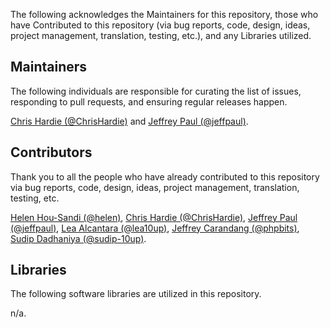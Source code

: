 The following acknowledges the Maintainers for this repository, those who have Contributed to this repository (via bug reports, code, design, ideas, project management, translation, testing, etc.), and any Libraries utilized.

## Maintainers

The following individuals are responsible for curating the list of issues, responding to pull requests, and ensuring regular releases happen.

[Chris Hardie (@ChrisHardie)](https://github.com/ChrisHardie) and [Jeffrey Paul (@jeffpaul)](https://github.com/jeffpaul).

## Contributors

Thank you to all the people who have already contributed to this repository via bug reports, code, design, ideas, project management, translation, testing, etc.

[Helen Hou-Sandi (@helen)](https://github.com/helen), [Chris Hardie (@ChrisHardie)](https://github.com/ChrisHardie), [Jeffrey Paul (@jeffpaul)](https://github.com/jeffpaul), [Lea Alcantara (@lea10up)](https://github.com/lea10up), [Jeffrey Carandang (@phpbits)](https://github.com/phpbits), [Sudip Dadhaniya (@sudip-10up)](https://github.com/sudip-10up).

## Libraries

The following software libraries are utilized in this repository.

n/a.
